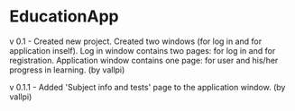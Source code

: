 # EducationApp
v 0.1 - Created new project. Created two windows (for log in and for application inself). Log in window contains two pages: for log in and 
for registration. Application window contains one page: for user and his/her progress in learning. (by vallpi)

v 0.1.1 - Added 'Subject info and tests' page to the application window. (by vallpi)
